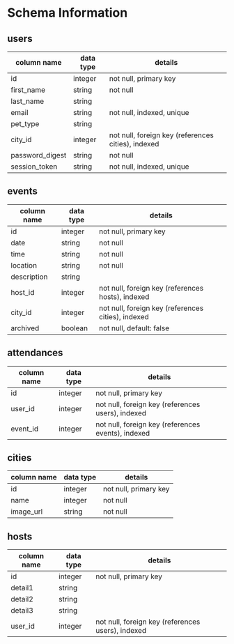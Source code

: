 # Schema Information

## users
column name     | data type | details
----------------|-----------|-----------------------
id              | integer   | not null, primary key
first_name      | string    | not null
last_name       | string    |
email           | string    | not null, indexed, unique
pet_type        | string    |
city_id         | integer   | not null, foreign key (references cities), indexed
password_digest | string    | not null
session_token   | string    | not null, indexed, unique

## events
column name | data type | details
------------|-----------|-----------------------
id          | integer   | not null, primary key
date        | string    | not null
time        | string    | not null
location    | string    | not null
description | string    |
host_id     | integer   | not null, foreign key (references hosts), indexed
city_id     | integer   | not null, foreign key (references cities), indexed
archived    | boolean   | not null, default: false

## attendances
column name | data type | details
------------|-----------|-----------------------
id          | integer   | not null, primary key
user_id     | integer   | not null, foreign key (references users), indexed
event_id    | integer   | not null, foreign key (references events), indexed

## cities
column name | data type | details
------------|-----------|-----------------------
id          | integer   | not null, primary key
name        | integer   | not null
image_url   | string    | not null

## hosts
column name | data type | details
------------|-----------|-----------------------
id          | integer   | not null, primary key
detail1     | string    |
detail2     | string    |
detail3     | string    |
user_id     | integer   | not null, foreign key (references users), indexed
